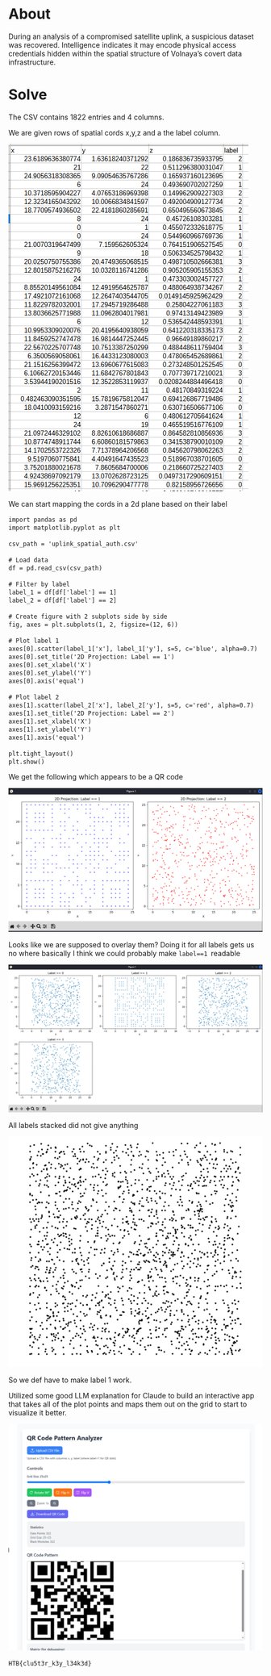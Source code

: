 # About
During an analysis of a compromised satellite uplink, a suspicious dataset was recovered. Intelligence indicates it may encode physical access credentials hidden within the spatial structure of Volnaya’s covert data infrastructure.


# Solve

The CSV contains 1822 entries and 4 columns.

We are given rows of spatial cords x,y,z and a the label column.

![](../Images/Pasted%20image%2020250523153141.png)

We can start mapping the cords in a 2d plane based on their label

```
import pandas as pd
import matplotlib.pyplot as plt

csv_path = 'uplink_spatial_auth.csv'

# Load data
df = pd.read_csv(csv_path)

# Filter by label
label_1 = df[df['label'] == 1]
label_2 = df[df['label'] == 2]

# Create figure with 2 subplots side by side
fig, axes = plt.subplots(1, 2, figsize=(12, 6))

# Plot label 1
axes[0].scatter(label_1['x'], label_1['y'], s=5, c='blue', alpha=0.7)
axes[0].set_title('2D Projection: Label == 1')
axes[0].set_xlabel('X')
axes[0].set_ylabel('Y')
axes[0].axis('equal')

# Plot label 2
axes[1].scatter(label_2['x'], label_2['y'], s=5, c='red', alpha=0.7)
axes[1].set_title('2D Projection: Label == 2')
axes[1].set_xlabel('X')
axes[1].set_ylabel('Y')
axes[1].axis('equal')

plt.tight_layout()
plt.show()

```

We get the following which appears to be a QR code

![](../Images/Pasted%20image%2020250523153540.png)

Looks like we are supposed to overlay them? Doing it for all labels gets us no where basically I think we could probably make `label==1 `readable

![](../Images/Pasted%20image%2020250523153712.png)

All labels stacked did not give anything

![](../Images/Pasted%20image%2020250523153920.png)

So we def have to make label 1 work.

Utilized some good LLM explanation for Claude to build an interactive app that takes all of the plot points and maps them out on the grid to start to visualize it better.

![](../Images/Pasted%20image%2020250523154653.png)

```
HTB{clu5t3r_k3y_l34k3d}
```

